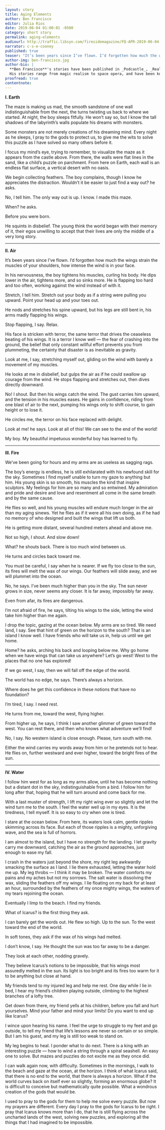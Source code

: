 ```yaml
---
layout: story
title: Aging Elements
author: Ben Francisco
editor: Julia Rios
date: 2019-06-04 01:00:01 -0500
category: short story
permalink: aging-elements
audiourl: http://traffic.libsyn.com/firesidemagazine/FQ-APR-2019-06-04-aging-elements.mp3
narrator: c-s-e-cooney
published: true
teaser: "It’s been years since I’ve flown. I’d forgotten how much the wings strain the muscles of your shoulders..."
author-img: ben-francisco.jpg
author-bio: |
  **Ben Francisco**'s stories have been published in _Podcastle_, _Realms of Fantasy_, _Dreaming Again_, _Lady Churchill's Rosebud Wristlet_, _Shimmer Magazine_, _Best Gay Stories_, _Wilde Stories_, and _From Macho to Mariposa: New Gay Latino Fiction_.
  His stories range from magic realism to space opera, and have been known to feature oversexed ghosts, depressed precognitive psychics, and pantheistic vampire aliens who reproduce like moss. Common themes include cultural misunderstandings, family dysfunctions, LGBT experiences, and spiritual searches.
proofread: true
contentnote:
---
```


**I.	Earth**

The maze is making us mad, the smooth sandstone of one wall indistinguishable from the next, the turns twisting us back to where we started. At night, the boy sleeps fitfully. He won’t say so, but I know the tall shadows of the labyrinth’s walls populate his dreams with monsters.

Some monsters are not merely creations of his dreaming mind. Every night as he sleeps, I pray to the gods to protect us, to give me the wits to solve this puzzle as I have solved so many others before it.

I focus my mind’s eye, trying to remember, to visualize the maze as it appears from the castle above. From there, the walls were flat lines in the sand, like a child’s puzzle on parchment. From here on Earth, each wall is an endless flat surface, a vertical desert with no oasis.

We begin collecting feathers. The boy complains, though I know he appreciates the distraction. Wouldn’t it be easier to just find a way out? he asks.

No, I tell him. The only way out is up. I know. I made this maze.

When? he asks.

Before you were born.

He squints in disbelief. The young think the world began with their memory of it, their egos unwilling to accept that their lives are only the middle of a very long story.

----

**II.	Air**

It’s been years since I’ve flown. I’d forgotten how much the wings strain the muscles of your shoulders, how intense the wind is in your face.

In his nervousness, the boy tightens his muscles, curling his body. He dips lower in the air, tightens more, and so sinks more. He is flapping too hard and too often, working against the wind instead of with it.

Stretch, I tell him. Stretch out your body as if a string were pulling you upward. Point your head up and your toes out.

He nods and stretches his spine upward, but his legs are still bent in, his arms madly flapping his wings.

Stop flapping, I say. Relax.

His face is stricken with terror, the same terror that drives the ceaseless beating of his wings. It is a terror I know well — the fear of crashing into the ground, the belief that only constant willful effort prevents you from plummeting, the certainty that disaster is as inevitable as gravity.

Look at me, I say, stretching myself out, gliding on the wind with barely a movement of my muscles.

He looks at me in disbelief, but gulps the air as if he could swallow up courage from the wind. He stops flapping and stretches out, then dives directly downward.

No! I shout. But then his wings catch the wind. The gust carries him upward, and the tension in his muscles eases. He gains in confidence, riding from one blast of air to the next, pumping his wings only to shift course, to gain height or to lose it.

He circles me, the terror on his face replaced with delight.

Look at me! he says. Look at all of this! We can see to the end of the world!

My boy. My beautiful impetuous wonderful boy has learned to fly.

----

**III.	Fire**

We’ve been going for hours and my arms are as useless as sagging rags.

The boy’s energy is endless, he is still exhilarated with his newfound skill for the sky. Sometimes I find myself unable to turn my gaze to anything but him. His young skin is so smooth, his muscles the kind that inspire sculptors. My feelings for him are so many and so entwined. My admiration and pride and desire and love and resentment all come in the same breath and by the same cause.

He flies so well, and his young muscles will endure much longer in the air than my aging sinews. Yet he flies as if it were all his own doing, as if he had no memory of who designed and built the wings that lift us both.

He is getting more distant, several hundred meters ahead and above me.

Not so high, I shout. And slow down!

What? he shouts back. There is too much wind between us.

He turns and circles back toward me.

You must be careful, I say when he is nearer. If we fly too close to the sun, its fires will melt the wax of our wings. Our feathers will slide away, and we will plummet into the ocean.

No, he says. I’ve been much higher than you in the sky. The sun never grows in size, never seems any closer. It is far away, impossibly far away.

Even from afar, its fires are dangerous.

I’m not afraid of fire, he says, tilting his wings to the side, letting the wind take him higher than me again.

I drop the topic, gazing at the ocean below. My arms are so tired.
We need land, I say. See that hint of green on the horizon to the south? That is an island I know well. I have friends who will take us in, help us until we get home.

Home? he asks, arching his back and looping below me. Why go home when we have wings that can take us anywhere? Let’s go west! West to the places that no one has explored!

If we go west, I say, then we will fall off the edge of the world.

The world has no edge, he says. There’s always a horizon.

Where does he get this confidence in these notions that have no foundation?

I’m tired, I say. I need rest.

He turns from me, toward the west, flying higher.

From higher up, he says, I think I saw another glimmer of green toward the west. You can rest there, and then who knows what adventure we’ll find!

No, I say. No western island is close enough. Please, turn south with me.

Either the wind carries my words away from him or he pretends not to hear. He flies on, further westward and ever higher, toward the bright fires of the sun.

----

**IV.	Water**

I follow him west for as long as my arms allow, until he has become nothing but a distant dot in the sky, indistinguishable from a bird. I follow him for long after that, hoping that he will turn around and come back for me.

With a last muster of strength, I lift my right wing ever so slightly and let the wind turn me to the south. I feel the water well up in my eyes. It is the tiredness, I tell myself. It is so easy to cry when one is tired.

I stare at the ocean below. From here, its waters look calm, gentle ripples skimming across its face. But each of those ripples is a mighty, unforgiving wave, and the sea is full of horrors.

I am almost to the island, but I have no strength for the landing. I let gravity carry me downward, catching the air as the ground approaches, just enough to ease my fall.

I crash in the waters just beyond the shore, my right leg awkwardly smacking the surface as I land. I lie there exhausted, letting the water hold me up. My leg throbs — I think it may be broken. The water comforts my pains and my aches but not my sorrows. The salt water is dissolving the wax, sliding the feathers off my wings. I lie floating on my back for at least an hour, surrounded by the feathers of my once mighty wings, the waters of my tears rejoining the ocean.

Eventually I limp to the beach. I find my friends.

What of Icarus? is the first thing they ask.

I can barely get the words out. He flew so high. Up to the sun. To the west toward the end of the world.

In soft tones, they ask if the wax of his wings had melted.

I don’t know, I say. He thought the sun was too far away to be a danger.

They look at each other, nodding gravely.

They believe Icarus’s notions to be impossible, that his wings most assuredly melted in the sun. Its light is too bright and its fires too warm for it to be anything but close at hand.

My friends tend to my injured leg and help me rest. One day while I lie in bed, I hear my friend’s children playing outside, climbing to the highest branches of a lofty tree.

Get down from there, my friend yells at his children, before you fall and hurt yourselves. Mind your father and mind your limits! Do you want to end up like Icarus?

I wince upon hearing his name. I feel the urge to struggle to my feet and go outside, to tell my friend that life’s lessons are never so certain or so simple. But I am his guest, and my leg is still too weak to stand on.

My leg begins to heal. I ponder what to do next. There is a king with an interesting puzzle — how to wind a string through a spiral seashell. An easy one to solve. But mazes and puzzles do not excite me as they once did.

I can walk again now, with difficulty. Sometimes in the mornings, I walk to the beach and gaze at the ocean, at the horizon. I think of what Icarus said, that there is no end to the world, that there is always a horizon. What if the world curves back on itself ever so slightly, forming an enormous globe? It is difficult to conceive but mathematically quite possible. What a wondrous creation of the gods that would be.

I used to pray to the gods for them to help me solve every puzzle. But now my prayers are different. Every day I pray to the gods for Icarus to be right. I pray that Icarus knows more than I do, that he is still flying across the uncharted lands of the west, solving new puzzles, and exploring all the things that I had imagined to be impossible.
